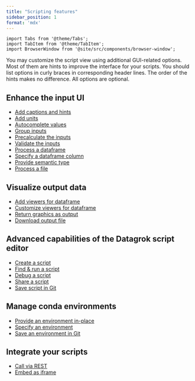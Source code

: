 ```yaml
---
title: "Scripting features"
sidebar_position: 1
format: 'mdx'
---
```


```mdx-code-block
import Tabs from '@theme/Tabs';
import TabItem from '@theme/TabItem';
import BrowserWindow from '@site/src/components/browser-window';
```

You may customize the script view using additional GUI-related options.
Most of them are hints to improve the interface for your scripts.
You should list options in curly braces in corresponding header lines.
The order of the hints makes no difference. All options are optional.

## Enhance the input UI

- [Add captions and hints](add-captions.mdx)
- [Add units](specify-units.mdx)
- [Autocomplete values](autocomplete-values.mdx)
- [Group inputs](group-inputs.mdx)
- [Precalculate the inputs](precalculate-inputs.mdx)
- [Validate the inputs](validate-inputs.mdx)
- [Process a dataframe](process-dataframe.mdx)
- [Specify a dataframe column](use-column-inputs.mdx)
- [Provide semantic type](detect-semantic-type.mdx)
- [Process a file](use-input-file.mdx)

## Visualize output data

- [Add viewers for dataframe](add-viewers.mdx)
- [Customize viewers for dataframe](customize-viewers.mdx)
- [Return graphics as output](generate-graphics.mdx)
- [Download output file](generate-file.mdx)


## Advanced capabilities of the Datagrok script editor

- [Create a script](create-script.mdx)
- [Find & run a script](find-script.mdx)
- [Debug a script](debug-script.mdx)
- [Share a script](sharing-script.mdx)
- [Save script in Git](convert-script-to-package-function.mdx) 


## Manage conda environments
- [Provide an environment in-place](store-env-in-code.mdx)
- [Specify an environment](specify-env.mdx)
- [Save an environment in Git](share-envs.mdx)


## Integrate your scripts

- [Call via REST](call-via-rest.md)
- [Embed as iframe](embed-as-iframe.mdx)
